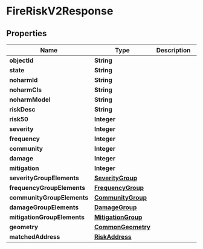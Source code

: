 

# FireRiskV2Response


## Properties

Name | Type | Description | Notes
------------ | ------------- | ------------- | -------------
**objectId** | **String** |  |  [optional]
**state** | **String** |  |  [optional]
**noharmId** | **String** |  |  [optional]
**noharmCls** | **String** |  |  [optional]
**noharmModel** | **String** |  |  [optional]
**riskDesc** | **String** |  |  [optional]
**risk50** | **Integer** |  |  [optional]
**severity** | **Integer** |  |  [optional]
**frequency** | **Integer** |  |  [optional]
**community** | **Integer** |  |  [optional]
**damage** | **Integer** |  |  [optional]
**mitigation** | **Integer** |  |  [optional]
**severityGroupElements** | [**SeverityGroup**](SeverityGroup.md) |  |  [optional]
**frequencyGroupElements** | [**FrequencyGroup**](FrequencyGroup.md) |  |  [optional]
**communityGroupElements** | [**CommunityGroup**](CommunityGroup.md) |  |  [optional]
**damageGroupElements** | [**DamageGroup**](DamageGroup.md) |  |  [optional]
**mitigationGroupElements** | [**MitigationGroup**](MitigationGroup.md) |  |  [optional]
**geometry** | [**CommonGeometry**](CommonGeometry.md) |  |  [optional]
**matchedAddress** | [**RiskAddress**](RiskAddress.md) |  |  [optional]



